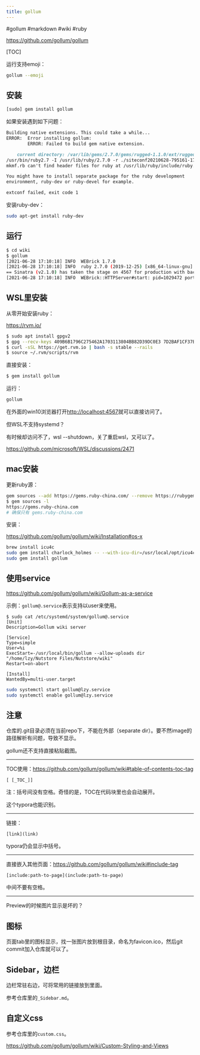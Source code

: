 ```yaml
---
title: gollum
---
```


#gollum #markdown #wiki #ruby

https://github.com/gollum/gollum

[TOC]

运行支持emoji：

```sh
gollum --emoji
```

## 安装

```sh
[sudo] gem install gollum
```

如果安装遇到如下问题：

```md
Building native extensions. This could take a while...
ERROR:  Error installing gollum:
        ERROR: Failed to build gem native extension.

    current directory: /var/lib/gems/2.7.0/gems/rugged-1.1.0/ext/rugged
/usr/bin/ruby2.7 -I /usr/lib/ruby/2.7.0 -r ./siteconf20210628-795161-171k3cl.rb extconf.rb
mkmf.rb can't find header files for ruby at /usr/lib/ruby/include/ruby.h

You might have to install separate package for the ruby development
environment, ruby-dev or ruby-devel for example.

extconf failed, exit code 1
```

安装ruby-dev：

```sh
sudo apt-get install ruby-dev
```

## 运行

```sh
$ cd wiki
$ gollum
[2021-06-28 17:10:18] INFO  WEBrick 1.7.0
[2021-06-28 17:10:18] INFO  ruby 2.7.0 (2019-12-25) [x86_64-linux-gnu]
== Sinatra (v2.1.0) has taken the stage on 4567 for production with backup from WEBrick
[2021-06-28 17:10:18] INFO  WEBrick::HTTPServer#start: pid=1029472 port=4567
```

## WSL里安装

从零开始安装ruby：

https://rvm.io/

```sh
$ sudo apt install gpgv2
$ gpg --recv-keys 409B6B1796C275462A1703113804BB82D39DC0E3 7D2BAF1CF37B13E2069D6956105BD0E739499BDB
$ curl -sSL https://get.rvm.io | bash -s stable --rails
$ source ~/.rvm/scripts/rvm
```

直接安装：

```sh
$ gem install gollum
```

运行：

```sh
gollum
```

在外面的win10浏览器打开[http://localhost:4567](http://localhost:4567)就可以直接访问了。

但WSL不支持systemd？

有时候却访问不了，wsl --shutdown，关了重启wsl，又可以了。

https://github.com/microsoft/WSL/discussions/2471

## mac安装

更新ruby源：

```sh
gem sources --add https://gems.ruby-china.com/ --remove https://rubygems.org/
$ gem sources -l
https://gems.ruby-china.com
# 确保只有 gems.ruby-china.com
```

安装：

https://github.com/gollum/gollum/wiki/Installation#os-x

```sh
brew install icu4c
sudo gem install charlock_holmes -- --with-icu-dir=/usr/local/opt/icu4c
sudo gem install gollum
```

## 使用service

https://github.com/gollum/gollum/wiki/Gollum-as-a-service

示例：`gollum@.service`表示支持以user来使用。

```
$ sudo cat /etc/systemd/system/gollum@.service
[Unit]
Description=Gollum wiki server

[Service]
Type=simple
User=%i
ExecStart=-/usr/local/bin/gollum --allow-uploads dir "/home/lzy/Nutstore Files/Nutstore/wiki"
Restart=on-abort

[Install]
WantedBy=multi-user.target
```

```sh
sudo systemctl start gollum@lzy.service
sudo systemctl enable gollum@lzy.service
```

## 注意

仓库的.git目录必须在当前repo下，不能在外部（separate dir）。要不然image的路径解析有问题，导致不显示。

gollum还不支持直接粘贴截图。

---

TOC使用：https://github.com/gollum/gollum/wiki#table-of-contents-toc-tag

```
[ [_TOC_]]
```

注：括号间没有空格。奇怪的是，TOC在代码块里也会自动展开。

这个typora也能识别。

---

链接：

```
[link](link)
```

typora仍会显示中括号。

---

直接嵌入其他页面：https://github.com/gollum/gollum/wiki#include-tag

```
[include:path-to-page](include:path-to-page)
```

中间不要有空格。

---

Preview的时候图片显示是坏的？

## 图标

页面tab里的图标显示，找一张图片放到根目录，命名为favicon.ico，然后git commit加入仓库就可以了。

## Sidebar，边栏

边栏常驻右边，可将常用的链接放到里面。

参考仓库里的`_Sidebar.md`。

## 自定义css

参考仓库里的`custom.css`。

https://github.com/gollum/gollum/wiki/Custom-Styling-and-Views